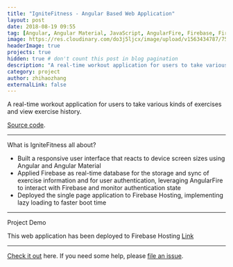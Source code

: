 ```yaml
---
title: "IgniteFitness - Angular Based Web Application"
layout: post
date: 2018-08-19 09:55
tag: [Angular, Angular Material, JavaScript, AngularFire, Firebase, Firebase Hosting]
image: https://res.cloudinary.com/do3j5ljcx/image/upload/v1563434787/756150_c033_2.jpg
headerImage: true
projects: true
hidden: true # don't count this post in blog pagination
description: "A real-time workout application for users to take various kinds of exercises and view exercise history"
category: project
author: zhihaozhang
externalLink: false
---
```




A real-time workout application for users to take various kinds of exercises and view exercise history.

[Source code](https://github.com/zhihaozhangim/IgniteFitness). 

---

What is IgniteFitness all about?

- Built a responsive user interface that reacts to device screen sizes using Angular and Angular Material
- Applied Firebase as real-time database for the storage and sync of exercise information and for user authentication, leveraging AngularFire to interact with Firebase and monitor authentication state
- Deployed the single page application to Firebase Hosting, implementing lazy loading to faster boot time

---

Project Demo

This web application has been deployed to Firebase Hosting
[Link](https://fitness-tracker-47d8a.web.app/)


---

[Check it out](https://github.com/zhihaozhangim/IgniteFitness) here.
If you need some help, please [file an issue](https://github.com/zhihaozhangim/IgniteFitness/issues).
